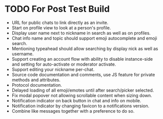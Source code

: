 TODO For Post Test Build
========================

 - URL for public chats to link directly as an invite.
 - Start on profile view to look at a person's profile.
 - Display user name next to nickname in search as well as on profiles.
 - Chat info name and topic should support emoji autocomplete and emoji search.
 - Mentioning typeahead should allow searching by display nick as well as username.
 - Support creating an account flow with ability to disable instance-side and setting for auto-activate or moderator activate.
 - Support editing your nickname per-chat.
 - Source code documentation and comments, use JS feature for private methods and attributes.
 - Protocol documentation.
 - Delayed loading of all emoji/emotes until after search/picker selected.
 - Fix modal popover not allowing scrollable content when sizing down.
 - Notification indicator on back button in chat and info on mobile.
 - Notification indicator by changing favicon to a notifications version.
 - Combine like messages together with a preference to do so.
